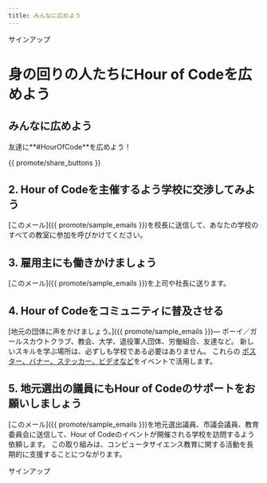 ```yaml
---
title: みんなに広めよう
---
```


サインアップ

# 身の回りの人たちにHour of Codeを広めよう

## みんなに広めよう

友達に**#HourOfCode**を広めよう！

{{ promote/share_buttons }}

## 2. Hour of Codeを主催するよう学校に交渉してみよう

[このメール]({{ promote/sample_emails }})を校長に送信して、あなたの学校のすべての教室に参加を呼びかけてください。

## 3. 雇用主にも働きかけましょう

[このメール]({{ promote/sample_emails }})を上司や社長に送ります。

## 4. Hour of Codeをコミュニティに普及させる

[地元の団体に声をかけましょう。]({{ promote/sample_emails }})— ボーイ／ガールスカウトクラブ、教会、大学、退役軍人団体、労働組合、友達など。 新しいスキルを学ぶ場所は、必ずしも学校である必要はありません。 これらの [ポスター、バナー、ステッカー、ビデオなど](/promote/resources)をイベントで活用します。

## 5. 地元選出の議員にもHour of Codeのサポートをお願いしましょう

[このメール]({{ promote/sample_emails }})を地元選出議員、市議会議員、教育委員会に送信して、Hour of Codeのイベントが開催される学校を訪問するよう依頼します。 この取り組みは、コンピュータサイエンス教育に関する活動を長期的に支援することにつながります。

サインアップ